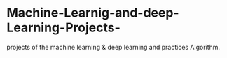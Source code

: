 # Machine-Learnig-and-deep-Learning-Projects-
 projects of the machine learning &amp; deep learning and practices Algorithm.
